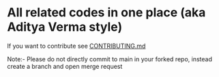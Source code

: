 # All related codes in one place (aka Aditya Verma style)

If you want to contribute see [CONTRIBUTING.md](https://github.com/git-elliot/competitive_programming_codes/blob/main/CONTRIBUTING.md)

Note:- Please do not directly commit to main in your forked repo, instead create a branch and open merge request
